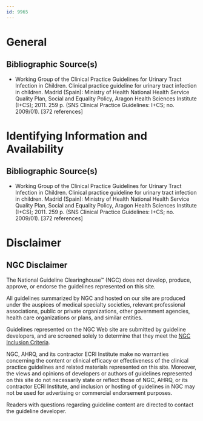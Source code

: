 ```yaml
---
id: 9965
---
```


# General

## Bibliographic Source(s)

- Working Group of the Clinical Practice Guidelines for Urinary Tract Infection in Children. Clinical practice guideline for urinary tract infection in children. Madrid (Spain): Ministry of Health National Health Service Quality Plan, Social and Equality Policy, Aragon Health Sciences Institute (I+CS); 2011. 259 p. (SNS Clinical Practice Guidelines: I+CS; no. 2009/01). [372 references]

# Identifying Information and Availability

## Bibliographic Source(s)

- Working Group of the Clinical Practice Guidelines for Urinary Tract Infection in Children. Clinical practice guideline for urinary tract infection in children. Madrid (Spain): Ministry of Health National Health Service Quality Plan, Social and Equality Policy, Aragon Health Sciences Institute (I+CS); 2011. 259 p. (SNS Clinical Practice Guidelines: I+CS; no. 2009/01). [372 references]

# Disclaimer

## NGC Disclaimer

The National Guideline Clearinghouse™ (NGC) does not develop, produce, approve, or endorse the guidelines represented on this site.

All guidelines summarized by NGC and hosted on our site are produced under the auspices of medical specialty societies, relevant professional associations, public or private organizations, other government agencies, health care organizations or plans, and similar entities.

Guidelines represented on the NGC Web site are submitted by guideline developers, and are screened solely to determine that they meet the [NGC Inclusion Criteria](/help-and-about/summaries/inclusion-criteria).

NGC, AHRQ, and its contractor ECRI Institute make no warranties concerning the content or clinical efficacy or effectiveness of the clinical practice guidelines and related materials represented on this site. Moreover, the views and opinions of developers or authors of guidelines represented on this site do not necessarily state or reflect those of NGC, AHRQ, or its contractor ECRI Institute, and inclusion or hosting of guidelines in NGC may not be used for advertising or commercial endorsement purposes.

Readers with questions regarding guideline content are directed to contact the guideline developer.


